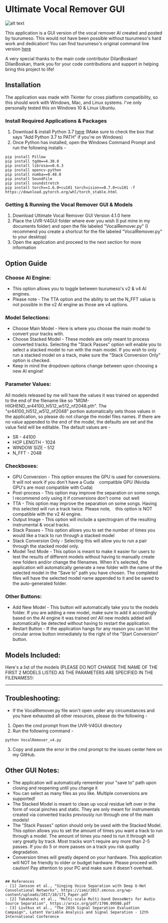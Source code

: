 # Ultimate Vocal Remover GUI

![alt text](https://raw.githubusercontent.com/Anjok07/ultimatevocalremovergui/beta/img/UVRBETA.jpg)

This application is a GUI version of the vocal remover AI created and posted by tsurumeso. This would not have been possible without tsurumeso's hard work and dedication! You can find tsurumeso's original command line version [here](https://github.com/tsurumeso/vocal-remover)

A very special thanks to the main code contributor DilanBoskan! DilanBoskan, thank you for your code contributions and support in helping bring this project to life!

## Installation

The application was made with Tkinter for cross platform compatibility, so this should work with Windows, Mac, and Linux systems. I've only personally tested this on Windows 10 & Linux Ubuntu.

### Install Required Applications & Packages

1. Download & install Python 3.7 [here](https://www.python.org/ftp/python/3.6.8/python-3.6.8-amd64.exe) (Make sure to check the box that says "Add Python 3.7 to PATH" if you're on Windows)
2. Once Python has installed, open the Windows Command Prompt and run the following installs -

```
pip install Pillow
pip install tqdm==4.30.0
pip install librosa==0.6.3
pip install opencv-python
pip install numba==0.48.0
pip install SoundFile
pip install soundstretch
pip install torch==1.6.0+cu101 torchvision==0.7.0+cu101 -f https://download.pytorch.org/whl/torch_stable.html
```

### Getting & Running the Vocal Remover GUI & Models

1. Download Ultimate Vocal Remover GUI Version 4.1.0 here
2. Place the UVR-V4GUI folder where ever you wish (I put mine in my documents folder) and open the file labeled "VocalRemover.py" (I recommend you create a shortcut for the file labeled "VocalRemover.py" to your desktop)
3. Open the application and proceed to the next section for more information

## Option Guide

### Choose AI Engine:

- This option allows you to toggle between tsurumeso's v2 & v4 AI engines. 
- Please note - The TTA option and the ability to set the N_FFT value is not possible in the v2 AI engine as those are v4 options.

### Model Selections:

- Choose Main Model - Here is where you choose the main model to convert your tracks with.
- Choose Stacked Model - These models are only meant to process converted tracks. Selecting the "Stack Passes" option will enable you to select a stacked model to run with the main model. If you wish to only run a stacked model on a track, make sure the "Stack Conversion Only" option is checked.
- Keep in mind the dropdown options change between upon choosing a new AI engine!

### Parameter Values:

All models released by me will have the values it was trained on appended to the end of the filename like so "MGM-HIGHEND_sr44100_hl512_w512_nf2048.pth". The "sr44100_hl512_w512_nf2048" portion automatically sets those values in the application, so please do not change the model files names. If there are no value appended to the end of the model, the defaults are set and the value field will be editable. The default values are - 

- SR - 44100
- HOP LENGTH - 1024
- WINDOW SIZE - 512
- N_FFT - 2048

### Checkboxes:
- GPU Conversion - This option ensures the GPU is used for conversions. It will not work if you don't have a Cuda    compatible GPU (Nividia GPU's are most compatible with Cuda) 
- Post-process - This option may improve the separation on some songs. I recommend only using it if conversions don't come  out well
- TTA - This option may improve the separation on some songs. Having this selected will run a track twice. Please note,    this option is NOT compatible with the v2 AI engine.
- Output Image - This option will include a spectrogram of the resulting instrumental & vocal tracks.
- Stack Passes - This option allows you to set the number of times you would like a track to run through a stacked model
- Stack Conversion Only - Selecting this will allow you to run a pair through the stacked model only.
- Model Test Mode - This option is meant to make it easier for users to test the results of different models without having to manually create new folders and/or change the filenames. When it's selected, the application will automatically generate a new folder with the name of the selected model in the "Save to" path you have chosen. The completed files will have the selected model name appended to it and be saved to the auto-generated folder.

### Other Buttons:

- Add New Model - This button will automatically take you to the models folder. If you are adding a new model, make sure to add it accordingly based on the AI engine it was trained on! All new models added will automatically be detected without having to restart the application.
- Restart Button - If the application hangs for any reason you can hit the circular arrow button immediately to the right of the "Start Conversion" button.

## Models Included:

Here's a list of the models (PLEASE DO NOT CHANGE THE NAME OF THE FIRST 2 MODELS LISTED AS THE PARAMETERS ARE SPECIFIED IN THE FILENAMES!):

---

## Troubleshooting:

- If the VocalRemover.py file won't open under any circumstances and you have exhausted all other resources, please do the following - 

1. Open the cmd prompt from the UVR-V4GUI directory
2. Run the following command - 
```
python VocalRemover_v4.py
```
3. Copy and paste the error in the cmd prompt to the issues center here on my GitHub.

## Other GUI Notes:

- The application will automatically remember your "save to" path upon closing and reopening until you change it
- You can select as many files as you like. Multiple conversions are supported!
- The Stacked Model is meant to clean up vocal residue left over in the form of vocal pinches and static. They are only meant for instrumentals created via converted tracks previously run through one of the main models!
- The "Stack Passes" option should only be used with the Stacked Model. This option allows you to set the amount of times you want a track to run through a model. The amount of times you need to run it through will vary greatly by track. Most tracks won't require any more than 2-5 passes. If you do 5 or more passes on a track you risk quality degradation.
- Conversion times will greatly depend on your hardware. This application will NOT be friendly to older or budget hardware. Please proceed with caution! Pay attention to your PC and make sure it doesn't overheat.

```

## References
- [1] Jansson et al., "Singing Voice Separation with Deep U-Net Convolutional Networks", https://ismir2017.smcnus.org/wp-content/uploads/2017/10/171_Paper.pdf
- [2] Takahashi et al., "Multi-scale Multi-band DenseNets for Audio Source Separation", https://arxiv.org/pdf/1706.09588.pdf
- [3] Liutkus et al., "The 2016 Signal Separation Evaluation Campaign", Latent Variable Analysis and Signal Separation - 12th International Conference
